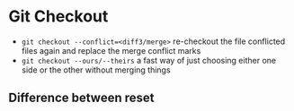 # Git Checkout

* `git checkout --conflict=<diff3/merge>` re-checkout the file conflicted files again and replace the merge conflict marks
* `git checkout --ours/--theirs` a fast way of just choosing either one side or the other without merging things

## Difference between reset
